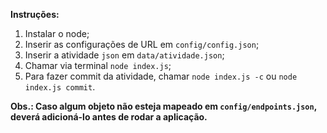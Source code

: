 <b>Instruções:</b>

1. Instalar o node;
2. Inserir as configurações de URL em `config/config.json`;
3. Inserir a atividade `json` em `data/atividade.json`;
4. Chamar via terminal `node index.js`;
5. Para fazer commit da atividade, chamar `node index.js -c` ou `node index.js commit`.

<b>Obs.: Caso algum objeto não esteja mapeado em `config/endpoints.json`, deverá adicioná-lo antes de rodar a aplicação.</b>

